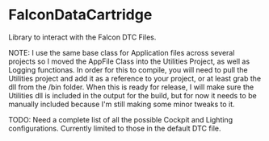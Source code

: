 # FalconDataCartridge
Library to interact with the Falcon DTC Files.

NOTE: I use the same base class for Application files across several projects so I moved the AppFile Class into the Utilities Project, as well as Logging functionas. In order for this to compile, you will need to pull the Utilities project and add it as a reference to your project, or at least grab the dll from the /bin folder. When this is ready for release, I will make sure the Utilities dll is included in the output for the build, but for now it needs to be manually included because I'm still making some minor tweaks to it.

TODO: Need a complete list of all the possible Cockpit and Lighting configurations. Currently limited to those in the default DTC file.

